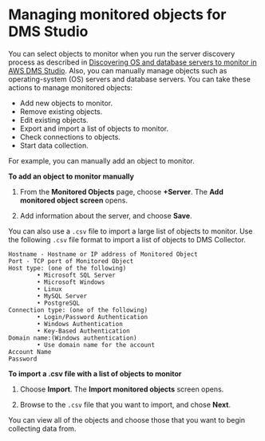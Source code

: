 # Managing monitored objects for DMS Studio<a name="CHAP_DMSStudio.ManagingObjects"></a>

You can select objects to monitor when you run the server discovery process as described in [Discovering OS and database servers to monitor in AWS DMS Studio](CHAP_DMSStudio.Discovering.md)\. Also, you can manually manage objects such as operating\-system \(OS\) servers and database servers\. You can take these actions to manage monitored objects:
+ Add new objects to monitor\.
+ Remove existing objects\.
+ Edit existing objects\.
+ Export and import a list of objects to monitor\.
+ Check connections to objects\.
+ Start data collection\.

For example, you can manually add an object to monitor\.

**To add an object to monitor manually**

1. From the **Monitored Objects** page, choose **\+Server**\. The **Add monitored object screen** opens\. 

1. Add information about the server, and choose **Save**\. 

You can also use a `.csv` file to import a large list of objects to monitor\. Use the following `.csv` file format to import a list of objects to DMS Collector\.

```
Hostname - Hostname or IP address of Monitored Object
Port - TCP port of Monitored Object  
Host type: (one of the following)         
        • Microsoft SQL Server         
        • Microsoft Windows         
        • Linux         
        • MySQL Server         
        • PostgreSQL 
Connection type: (one of the following)         
        • Login/Password Authentication         
        • Windows Authentication         
        • Key-Based Authentication
Domain name:(Windows authentication)         
        • Use domain name for the account
Account Name  
Password
```

**To import a \.csv file with a list of objects to monitor**

1. Choose **Import**\. The **Import monitored objects** screen opens\.

1. Browse to the `.csv` file that you want to import, and chose **Next**\.

You can view all of the objects and choose those that you want to begin collecting data from\.